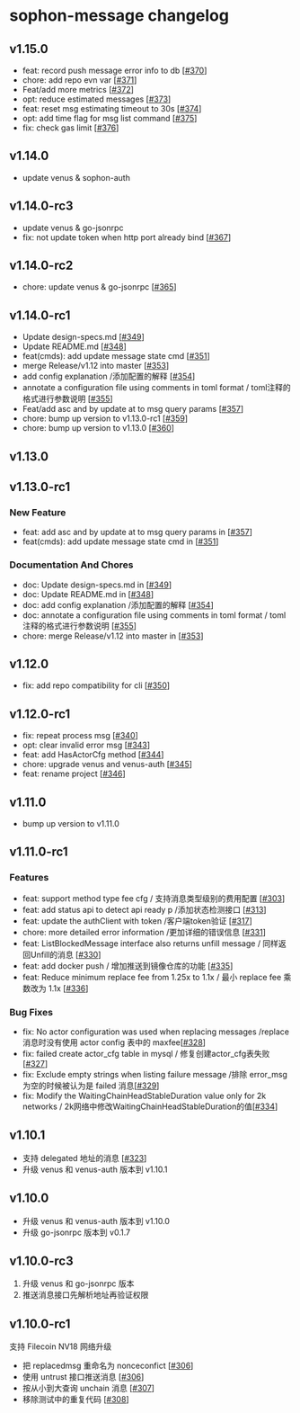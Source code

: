 # sophon-message changelog

## v1.15.0

* feat: record push message error info to db [[#370](https://github.com/ipfs-force-community/sophon-messager/pull/370)]
* chore: add repo evn var [[#371](https://github.com/ipfs-force-community/sophon-messager/pull/371)]
* Feat/add more metrics [[#372](https://github.com/ipfs-force-community/sophon-messager/pull/372)]
* opt: reduce estimated messages [[#373](https://github.com/ipfs-force-community/sophon-messager/pull/373)]
* feat: reset msg estimating timeout to 30s [[#374](https://github.com/ipfs-force-community/sophon-messager/pull/374)]
* opt: add time flag for msg list command [[#375](https://github.com/ipfs-force-community/sophon-messager/pull/375)]
* fix: check gas limit [[#376](https://github.com/ipfs-force-community/sophon-messager/pull/376)]

## v1.14.0

* update venus & sophon-auth

## v1.14.0-rc3

* update venus & go-jsonrpc
* fix: not update token when http port already bind [[#367](https://github.com/ipfs-force-community/sophon-messager/pull/367)]


## v1.14.0-rc2

* chore: update venus & go-jsonrpc [[#365](https://github.com/ipfs-force-community/sophon-messager/pull/365)]

## v1.14.0-rc1

* Update design-specs.md [[#349](https://github.com/ipfs-force-community/sophon-messager/pull/349)]
* Update README.md [[#348](https://github.com/ipfs-force-community/sophon-messager/pull/348)]
* feat(cmds): add update message state cmd [[#351](https://github.com/ipfs-force-community/sophon-messager/pull/351)]
* merge Release/v1.12 into master [[#353](https://github.com/ipfs-force-community/sophon-messager/pull/353)]
* add config explanation /添加配置的解释 [[#354](https://github.com/ipfs-force-community/sophon-messager/pull/354)]
* annotate a configuration file using comments in toml format / toml注释的格式进行参数说明 [[#355](https://github.com/ipfs-force-community/sophon-messager/pull/355)]
* Feat/add asc and by update at to msg query params [[#357](https://github.com/ipfs-force-community/sophon-messager/pull/357)]
* chore: bump up version to v1.13.0-rc1 [[#359](https://github.com/ipfs-force-community/sophon-messager/pull/359)]
* chore: bump up version to v1.13.0 [[#360](https://github.com/ipfs-force-community/sophon-messager/pull/360)]

## v1.13.0

## v1.13.0-rc1

### New Feature
* feat: add asc and by update at to msg query params in [[#357](https://github.com/ipfs-force-community/sophon-messager/pull/357)]
* feat(cmds): add update message state cmd in [[#351](https://github.com/ipfs-force-community/sophon-messager/pull/351)]


### Documentation And Chores
* doc: Update design-specs.md in [[#349](https://github.com/ipfs-force-community/sophon-messager/pull/349)]
* doc: Update README.md in [[#348](https://github.com/ipfs-force-community/sophon-messager/pull/348)]
* doc: add config explanation /添加配置的解释 [[#354](https://github.com/ipfs-force-community/sophon-messager/pull/354)]
* doc: annotate a configuration file using comments in toml format / toml注释的格式进行参数说明 [[#355](https://github.com/ipfs-force-community/sophon-messager/pull/355)]
* chore: merge Release/v1.12 into master in [[#353](https://github.com/ipfs-force-community/sophon-messager/pull/353)]




## v1.12.0

* fix: add repo compatibility for cli [[#350](https://github.com/ipfs-force-community/sophon-messager/pull/350)]

## v1.12.0-rc1

* fix: repeat process msg [[#340](https://github.com/ipfs-force-community/sophon-messager/pull/340)]
* opt: clear invalid error msg [[#343](https://github.com/ipfs-force-community/sophon-messager/pull/343)]
* feat: add HasActorCfg method [[#344](https://github.com/ipfs-force-community/sophon-messager/pull/344)]
* chore: upgrade venus and venus-auth [[#345](https://github.com/ipfs-force-community/sophon-messager/pull/345)]
* feat: rename project [[#346](https://github.com/ipfs-force-community/sophon-messager/pull/346)]

## v1.11.0

* bump up version to v1.11.0

## v1.11.0-rc1

### Features
* feat: support method type fee cfg / 支持消息类型级别的费用配置  [[#303](https://github.com/ipfs-force-community/sophon-messager/pull/303)]
* feat: add status api to detect api ready p /添加状态检测接口 [[#313](https://github.com/ipfs-force-community/sophon-messager/pull/313)]
* feat: update the authClient with token  /客户端token验证 [[#317](https://github.com/ipfs-force-community/sophon-messager/pull/317)]
* chore: more detailed error information /更加详细的错误信息 [[#331](https://github.com/ipfs-force-community/sophon-messager/pull/331)]
* feat: ListBlockedMessage interface also returns unfill message  / 同样返回Unfill的消息 [[#330](https://github.com/ipfs-force-community/sophon-messager/pull/330)]
* feat: add docker push  / 增加推送到镜像仓库的功能 [[#335](https://github.com/ipfs-force-community/sophon-messager/pull/335)]
* feat: Reduce minimum replace fee from 1.25x to 1.1x  / 最小 replace fee 乘数改为 1.1x [[#336](https://github.com/ipfs-force-community/sophon-messager/pull/336)]


### Bug Fixes
* fix: No actor configuration was used when replacing messages  /replace 消息时没有使用 actor config 表中的 maxfee[[#328](https://github.com/ipfs-force-community/sophon-messager/pull/328)]
* fix: failed create actor_cfg table in mysql  / 修复创建actor_cfg表失败[[#327](https://github.com/ipfs-force-community/sophon-messager/pull/327)]
* fix: Exclude empty strings when listing failure message /排除 error_msg 为空的时候被认为是 failed 消息[[#329](https://github.com/ipfs-force-community/sophon-messager/pull/329)]
* fix: Modify the WaitingChainHeadStableDuration value only for 2k networks  / 2k网络中修改WaitingChainHeadStableDuration的值[[#334](https://github.com/ipfs-force-community/sophon-messager/pull/334)]

## v1.10.1

* 支持 delegated 地址的消息 [[#323](https://github.com/ipfs-force-community/sophon-messager/pull/323)]
* 升级 venus 和 venus-auth 版本到 v1.10.1

## v1.10.0

* 升级 venus 和 venus-auth 版本到 v1.10.0
* 升级 go-jsonrpc 版本到 v0.1.7

## v1.10.0-rc3

1. 升级 venus 和 go-jsonrpc 版本
2. 推送消息接口先解析地址再验证权限

## v1.10.0-rc1

支持 Filecoin NV18 网络升级

* 把 replacedmsg 重命名为 nonceconfict [[#306](https://github.com/ipfs-force-community/sophon-messager/pull/304)]
* 使用 untrust 接口推送消息 [[#306](https://github.com/ipfs-force-community/sophon-messager/pull/306)]
* 按从小到大查询 unchain 消息 [[#307](https://github.com/ipfs-force-community/sophon-messager/pull/307)]
* 移除测试中的重复代码 [[#308](https://github.com/ipfs-force-community/sophon-messager/pull/308)]
